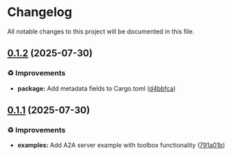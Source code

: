 # Changelog

All notable changes to this project will be documented in this file.

## [0.1.2](https://github.com/inference-gateway/rust-adk/compare/0.1.1...0.1.2) (2025-07-30)

### ♻️ Improvements

* **package:** Add metadata fields to Cargo.toml ([d4bbfca](https://github.com/inference-gateway/rust-adk/commit/d4bbfca48ede6bb1f12ebc87970c4a7afdbe3773))

## [0.1.1](https://github.com/inference-gateway/rust-adk/compare/0.1.0...0.1.1) (2025-07-30)

### ♻️ Improvements

* **examples:** Add A2A server example with toolbox functionality ([791a01b](https://github.com/inference-gateway/rust-adk/commit/791a01b85c458e3c399bda9547aa014940c0db18))
